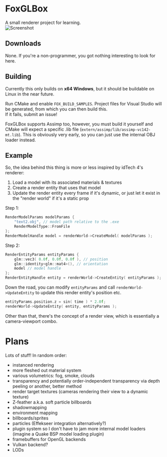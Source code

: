 # FoxGLBox

A small renderer project for learning.   
![Screenshot](https://i.imgur.com/dfuBsIC.jpg)

## Downloads

None. If you're a non-programmer, you got nothing interesting to look for here.

## Building

Currently this only builds on **x64 Windows**, but it should be buildable on Linux in the near future.

Run CMake and enable `FOX_BUILD_SAMPLES`. Project files for Visual Studio will be generated, from which you can then build this.   
If it fails, submit an issue!

FoxGLBox supports Assimp too, however, you must build it yourself and CMake will expect a specific .lib file (`extern/assimp/lib/assimp-vc142-mt.lib`). This is obviously very early, so you can just use the internal OBJ loader instead.

## Example

So, the idea behind this thing is more or less inspired by idTech 4's renderer:
1. Load a model with its associated materials & textures
2. Create a render entity that uses that model
3. Update the render entity every frame if it's dynamic, or just let it exist in the "render world" if it's a static prop

Step 1:
```cpp
RenderModelParams modelParams {
	"text2.obj", // model path relative to the .exe
	RenderModelType::FromFile
};
RenderModelHandle model = renderWorld->CreateModel( modelParams );
```

Step 2:
```cpp
RenderEntityParams entityParams {
    glm::vec3( 0.0f, 0.0f, 0.0f ), // position
    glm::identity<glm::mat4>(), // orientation
    model // model handle
};
RenderEntityHandle entity = renderWorld->CreateEntity( entityParams );
```
Down the road, you can modify `entityParams` and call `renderWorld->UpdateEntity` to update this render entity's position etc.
```cpp
entityParams.position.z = sin( time ) * 2.0f;
renderWorld->UpdateEntity( entity, entityParams );
```

Other than that, there's the concept of a render view, which is essentially a camera-viewport combo.

# Plans

Lots of stuff! In random order:
- instanced rendering
- more fleshed out material system
- various volumetrics: fog, smoke, clouds
- transparency and potentially order-independent transparency via depth peeling or another, better method
- render target textures (cameras rendering their view to a dynamic texture)
- Z-feather a.k.a. soft particle billboards
- shadowmapping
- environment mapping
- billboards/sprites
- particles (Effekseer integration alternatively?)
- plugin system so I don't have to jam more internal model loaders (imagine a Quake BSP model loading plugin)
- framebuffers for OpenGL backends
- Vulkan backend?
- LODs
